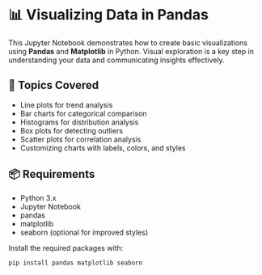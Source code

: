 # 📊 Visualizing Data in Pandas

This Jupyter Notebook demonstrates how to create basic visualizations using **Pandas** and **Matplotlib** in Python. Visual exploration is a key step in understanding your data and communicating insights effectively.

## 📌 Topics Covered

- Line plots for trend analysis
- Bar charts for categorical comparison
- Histograms for distribution analysis
- Box plots for detecting outliers
- Scatter plots for correlation analysis
- Customizing charts with labels, colors, and styles

## 📦 Requirements

- Python 3.x
- Jupyter Notebook
- pandas
- matplotlib
- seaborn (optional for improved styles)

Install the required packages with:

```bash
pip install pandas matplotlib seaborn

